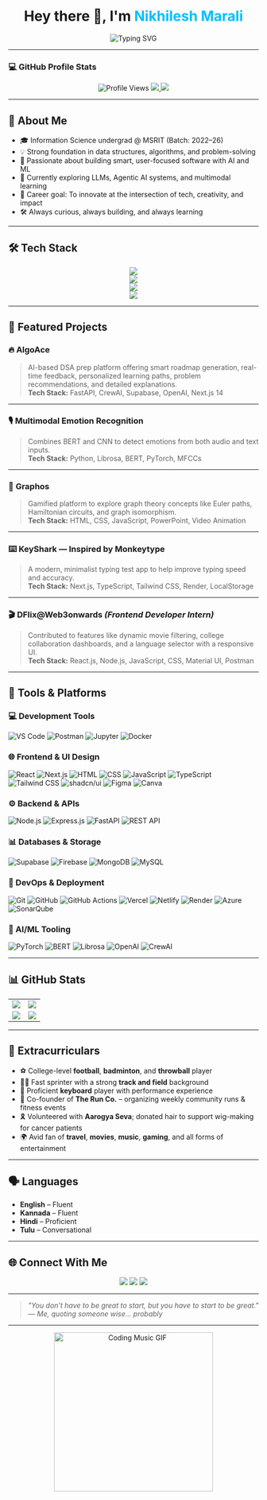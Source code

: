 <h1 align="center">
  Hey there 👋, I'm <span style="color:#00BFFF;">Nikhilesh Marali</span>
</h1>

<p align="center">
  <img src="https://readme-typing-svg.herokuapp.com?font=Fira+Code&size=22&pause=1000&center=true&vCenter=true&width=500&lines=Student+Developer+👨‍💻;ML+%26+AI+Explorer+🤖;DSA+Enthusiast+⚙️;Creative+Thinker+🎯;Open+Source+Contributor+💻" alt="Typing SVG" />
</p>

---

### 💻 GitHub Profile Stats

<p align="center">
  <img src="https://komarev.com/ghpvc/?username=cxxc7&label=Profile+Views&color=brightgreen" alt="Profile Views" />
  <a href="https://github.com/cxxc7?tab=followers">
    <img src="https://img.shields.io/github/followers/cxxc7?label=Followers&style=social" />
  </a>
  <a href="https://github.com/cxxc7?tab=repositories">
    <img src="https://img.shields.io/github/stars/cxxc7?label=Stars&style=social" />
  </a>
</p>

---

## 🧠 About Me

- 🎓 Information Science undergrad @ MSRIT (Batch: 2022–26)
- 💡 Strong foundation in data structures, algorithms, and problem-solving
- 🧠 Passionate about building smart, user-focused software with AI and ML
- 🧪 Currently exploring LLMs, Agentic AI systems, and multimodal learning
- 🚀 Career goal: To innovate at the intersection of tech, creativity, and impact
- 🛠️ Always curious, always building, and always learning

---

## 🛠️ Tech Stack

<p align="center">
  <img src="https://skillicons.dev/icons?i=react,nextjs,ts,js,html,css,tailwind,figma" /><br>
  <img src="https://skillicons.dev/icons?i=python,java,cpp,nodejs,express,fastapi,postman,docker,jupyter" /><br>
  <img src="https://skillicons.dev/icons?i=mongodb,mysql,firebase,supabase,git,github,githubactions" /><br>
  <img src="https://skillicons.dev/icons?i=vercel,netlify,azure,pytorch,render" /><br>
</p>

---

## 💼 Featured Projects

### 🔥 **AlgoAce**  
> AI-based DSA prep platform offering smart roadmap generation, real-time feedback, personalized learning paths, problem recommendations, and detailed explanations.  
**Tech Stack:** FastAPI, CrewAI, Supabase, OpenAI, Next.js 14

---

### 🎙️ **Multimodal Emotion Recognition**  
> Combines BERT and CNN to detect emotions from both audio and text inputs.  
**Tech Stack:** Python, Librosa, BERT, PyTorch, MFCCs

---

### 🧠 **Graphos**  
> Gamified platform to explore graph theory concepts like Euler paths, Hamiltonian circuits, and graph isomorphism.  
**Tech Stack:** HTML, CSS, JavaScript, PowerPoint, Video Animation

---

### ⌨️ **KeyShark — Inspired by Monkeytype**  
> A modern, minimalist typing test app to help improve typing speed and accuracy.  
**Tech Stack:** Next.js, TypeScript, Tailwind CSS, Render, LocalStorage

---

### 🎬 **DFlix@Web3onwards** *(Frontend Developer Intern)*  
> Contributed to features like dynamic movie filtering, college collaboration dashboards, and a language selector with a responsive UI.  
**Tech Stack:** React.js, Node.js, JavaScript, CSS, Material UI, Postman

---

## 🧰 Tools & Platforms

### 💻 Development Tools
![VS Code](https://img.shields.io/badge/VSCode-007ACC?style=flat-square&logo=visualstudiocode&logoColor=white)
![Postman](https://img.shields.io/badge/Postman-FF6C37?style=flat-square&logo=postman&logoColor=white)
![Jupyter](https://img.shields.io/badge/Jupyter-F37626?style=flat-square&logo=jupyter&logoColor=white)
![Docker](https://img.shields.io/badge/Docker-2496ED?style=flat-square&logo=docker&logoColor=white)

### 🌐 Frontend & UI Design
![React](https://img.shields.io/badge/React-20232A?style=flat-square&logo=react&logoColor=61DAFB)
![Next.js](https://img.shields.io/badge/Next.js-000000?style=flat-square&logo=nextdotjs&logoColor=white)
![HTML](https://img.shields.io/badge/HTML5-E34F26?style=flat-square&logo=html5&logoColor=white)
![CSS](https://img.shields.io/badge/CSS3-1572B6?style=flat-square&logo=css3&logoColor=white)
![JavaScript](https://img.shields.io/badge/JavaScript-F7DF1E?style=flat-square&logo=javascript&logoColor=black)
![TypeScript](https://img.shields.io/badge/TypeScript-3178C6?style=flat-square&logo=typescript&logoColor=white)
![Tailwind CSS](https://img.shields.io/badge/TailwindCSS-06B6D4?style=flat-square&logo=tailwindcss&logoColor=white)
![shadcn/ui](https://img.shields.io/badge/shadcn--ui-111827?style=flat-square&logo=tailwindcss&logoColor=white)
![Figma](https://img.shields.io/badge/Figma-F24E1E?style=flat-square&logo=figma&logoColor=white)
![Canva](https://img.shields.io/badge/Canva-00C4CC?style=flat-square&logo=canva&logoColor=white)

### ⚙️ Backend & APIs
![Node.js](https://img.shields.io/badge/Node.js-339933?style=flat-square&logo=node.js&logoColor=white)
![Express.js](https://img.shields.io/badge/Express.js-000000?style=flat-square&logo=express&logoColor=white)
![FastAPI](https://img.shields.io/badge/FastAPI-009688?style=flat-square&logo=fastapi&logoColor=white)
![REST API](https://img.shields.io/badge/REST%20API-FF9800?style=flat-square)

### 📊 Databases & Storage
![Supabase](https://img.shields.io/badge/Supabase-3ECF8E?style=flat-square&logo=supabase&logoColor=white)
![Firebase](https://img.shields.io/badge/Firebase-FFCA28?style=flat-square&logo=firebase&logoColor=black)
![MongoDB](https://img.shields.io/badge/MongoDB-47A248?style=flat-square&logo=mongodb&logoColor=white)
![MySQL](https://img.shields.io/badge/SQL-4479A1?style=flat-square&logo=mysql&logoColor=white)

### 🚀 DevOps & Deployment
![Git](https://img.shields.io/badge/Git-F05032?style=flat-square&logo=git&logoColor=white)
![GitHub](https://img.shields.io/badge/GitHub-181717?style=flat-square&logo=github&logoColor=white)
![GitHub Actions](https://img.shields.io/badge/GitHub%20Actions-2088FF?style=flat-square&logo=githubactions&logoColor=white)
![Vercel](https://img.shields.io/badge/Vercel-000000?style=flat-square&logo=vercel&logoColor=white)
![Netlify](https://img.shields.io/badge/Netlify-00C7B7?style=flat-square&logo=netlify&logoColor=white)
![Render](https://img.shields.io/badge/Render-46E3B7?style=flat-square&logo=render&logoColor=black)
![Azure](https://img.shields.io/badge/Microsoft%20Azure-0078D4?style=flat-square&logo=microsoftazure&logoColor=white)
![SonarQube](https://img.shields.io/badge/SonarQube-4E9BCD?style=flat-square&logo=sonarqube&logoColor=white)

### 🤖 AI/ML Tooling
![PyTorch](https://img.shields.io/badge/PyTorch-EE4C2C?style=flat-square&logo=pytorch&logoColor=white)
![BERT](https://img.shields.io/badge/BERT-NLP?style=flat-square&logo=google&logoColor=white)
![Librosa](https://img.shields.io/badge/Librosa-AudioAnalysis-44aadd?style=flat-square)
![OpenAI](https://img.shields.io/badge/OpenAI-412991?style=flat-square&logo=openai&logoColor=white)
![CrewAI](https://img.shields.io/badge/CrewAI-Agents-blueviolet?style=flat-square)

---

## 📊 GitHub Stats

<table>
  <tr>
    <td>
      <img src="https://github-readme-streak-stats.herokuapp.com?user=cxxc7&theme=tokyonight&hide_border=true" />
    </td>
    <td>
      <img src="https://github-readme-stats.vercel.app/api?username=cxxc7&show_icons=true&theme=tokyonight&hide_border=true" />
    </td>
  </tr>
  <tr>
    <td>
      <img src="https://github-readme-stats.vercel.app/api/top-langs/?username=cxxc7&layout=compact&theme=tokyonight&hide_border=true" />
    </td>
    <td>
      <img src="https://github-profile-summary-cards.vercel.app/api/cards/repos-per-language?username=cxxc7&theme=tokyonight" />
    </td>
  </tr>
</table>

---

## 🌟 Extracurriculars

- ⚽ College-level **football**, **badminton**, and **throwball** player  
- 🏃‍♂️ Fast sprinter with a strong **track and field** background  
- 🎹 Proficient **keyboard** player with performance experience  
- 🏃 Co-founder of **The Run Co.** – organizing weekly community runs & fitness events  
- 🎗️ Volunteered with **Aarogya Seva**; donated hair to support wig-making for cancer patients  
- 🌍 Avid fan of **travel**, **movies**, **music**, **gaming**, and all forms of entertainment  

---

## 🗣️ Languages

- **English** – Fluent  
- **Kannada** – Fluent  
- **Hindi** – Proficient  
- **Tulu** – Conversational  

---

## 🌐 Connect With Me

<p align="center">
  <a href="mailto:nikhileshmarali7@gmail.com"><img src="https://img.shields.io/badge/Gmail-D14836?style=for-the-badge&logo=gmail&logoColor=white" /></a>
  <a href="https://www.linkedin.com/in/nikhilesh-marali-215136315/"><img src="https://img.shields.io/badge/LinkedIn-0077B5?style=for-the-badge&logo=linkedin&logoColor=white" /></a>
  <a href="https://github.com/cxxc7"><img src="https://img.shields.io/badge/GitHub-100000?style=for-the-badge&logo=github&logoColor=white" /></a>
</p>

---

> _"You don’t have to be great to start, but you have to start to be great."_  
> — *Me, quoting someone wise... probably*

---

<p align="center">
  <img src="https://media.giphy.com/media/qgQUggAC3Pfv687qPC/giphy.gif" width="320" alt="Coding Music GIF" />
</p>
